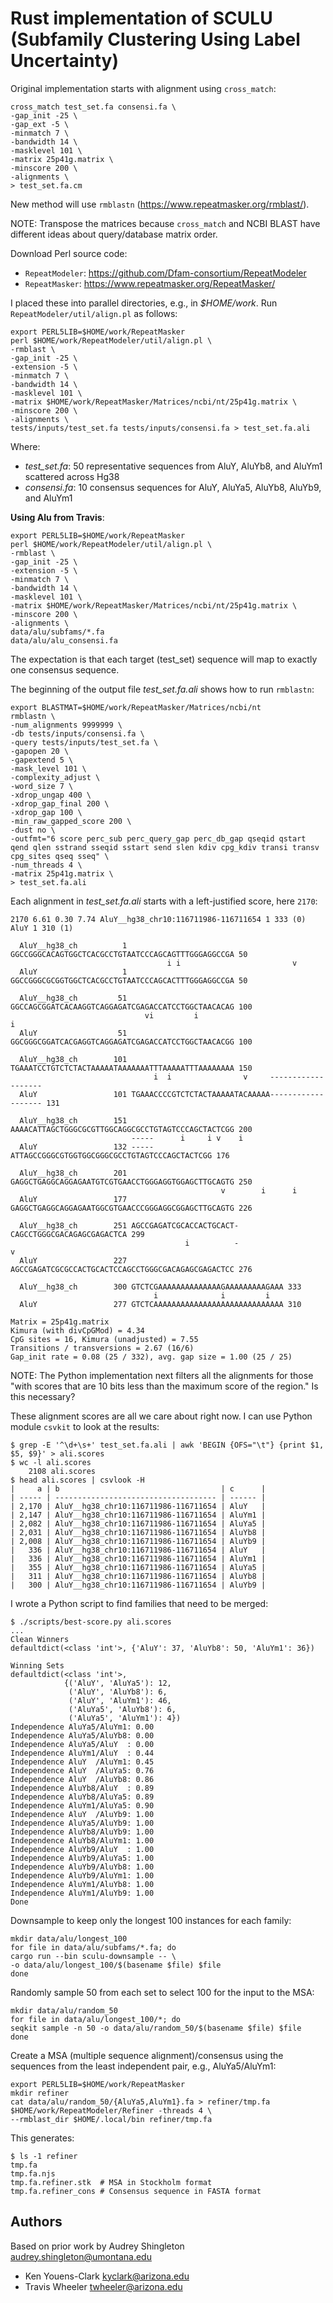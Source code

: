 # Rust implementation of SCULU (Subfamily Clustering Using Label Uncertainty)

Original implementation starts with alignment using `cross_match`:

```
cross_match test_set.fa consensi.fa \
-gap_init -25 \
-gap_ext -5 \
-minmatch 7 \
-bandwidth 14 \
-masklevel 101 \
-matrix 25p41g.matrix \
-minscore 200 \
-alignments \
> test_set.fa.cm
```

New method will use `rmblastn` (https://www.repeatmasker.org/rmblast/).

NOTE: Transpose the matrices because `cross_match` and NCBI BLAST have different ideas about query/database matrix order.

Download Perl source code:

* `RepeatModeler`: https://github.com/Dfam-consortium/RepeatModeler
* `RepeatMasker`: https://www.repeatmasker.org/RepeatMasker/

I placed these into parallel directories, e.g., in _$HOME/work_.
Run `RepeatModeler/util/align.pl` as follows:

```
export PERL5LIB=$HOME/work/RepeatMasker 
perl $HOME/work/RepeatModeler/util/align.pl \
-rmblast \
-gap_init -25 \
-extension -5 \
-minmatch 7 \
-bandwidth 14 \
-masklevel 101 \
-matrix $HOME/work/RepeatMasker/Matrices/ncbi/nt/25p41g.matrix \
-minscore 200 \
-alignments \
tests/inputs/test_set.fa tests/inputs/consensi.fa > test_set.fa.ali
```

Where:

* _test_set.fa_: 50 representative sequences from AluY, AluYb8, and AluYm1 scattered across Hg38
* _consensi.fa_: 10 consensus sequences for AluY, AluYa5, AluYb8, AluYb9, and AluYm1

**Using Alu from Travis**:

```
export PERL5LIB=$HOME/work/RepeatMasker 
perl $HOME/work/RepeatModeler/util/align.pl \
-rmblast \
-gap_init -25 \
-extension -5 \
-minmatch 7 \
-bandwidth 14 \
-masklevel 101 \
-matrix $HOME/work/RepeatMasker/Matrices/ncbi/nt/25p41g.matrix \
-minscore 200 \
-alignments \
data/alu/subfams/*.fa
data/alu/alu_consensi.fa
```

The expectation is that each target (test_set) sequence will map to exactly one consensus sequence.

The beginning of the output file _test_set.fa.ali_ shows how to run `rmblastn`:

```
export BLASTMAT=$HOME/work/RepeatMasker/Matrices/ncbi/nt
rmblastn \
-num_alignments 9999999 \
-db tests/inputs/consensi.fa \
-query tests/inputs/test_set.fa \
-gapopen 20 \
-gapextend 5 \
-mask_level 101 \
-complexity_adjust \
-word_size 7 \
-xdrop_ungap 400 \
-xdrop_gap_final 200 \
-xdrop_gap 100 \
-min_raw_gapped_score 200 \
-dust no \
-outfmt="6 score perc_sub perc_query_gap perc_db_gap qseqid qstart qend qlen sstrand sseqid sstart send slen kdiv cpg_kdiv transi transv cpg_sites qseq sseq" \
-num_threads 4 \
-matrix 25p41g.matrix \
> test_set.fa.ali
```

Each alignment in _test_set.fa.ali_ starts with a left-justified score, here `2170`:

```
2170 6.61 0.30 7.74 AluY__hg38_chr10:116711986-116711654 1 333 (0) AluY 1 310 (1)

  AluY__hg38_ch          1 GGCCGGGCACAGTGGCTCACGCCTGTAATCCCAGCAGTTTGGGAGGCCGA 50
                                   i i                         v
  AluY                   1 GGCCGGGCGCGGTGGCTCACGCCTGTAATCCCAGCACTTTGGGAGGCCGA 50

  AluY__hg38_ch         51 GGCCAGCGGATCACAAGGTCAGGAGATCGAGACCATCCTGGCTAACACAG 100
                              vi         i                                 i
  AluY                  51 GGCGGGCGGATCACGAGGTCAGGAGATCGAGACCATCCTGGCTAACACGG 100

  AluY__hg38_ch        101 TGAAATCCTGTCTCTACTAAAAATAAAAAAATTTAAAAATTTAAAAAAAA 150
                                i  i                v     -------------------
  AluY                 101 TGAAACCCCGTCTCTACTAAAAATACAAAAA------------------- 131

  AluY__hg38_ch        151 AAAACATTAGCTGGGCGCGTTGGCAGGCGCCTGTAGTCCCAGCTACTCGG 200
                           -----      i     i v    i
  AluY                 132 -----ATTAGCCGGGCGTGGTGGCGGGCGCCTGTAGTCCCAGCTACTCGG 176

  AluY__hg38_ch        201 GAGGCTGAGGCAGGAGAATGTCGTGAACCTGGGAGGTGGAGCTTGCAGTG 250
                                               v        i      i
  AluY                 177 GAGGCTGAGGCAGGAGAATGGCGTGAACCCGGGAGGCGGAGCTTGCAGTG 226

  AluY__hg38_ch        251 AGCCGAGATCGCACCACTGCACT-CAGCCTGGGCGACAGAGCGAGACTCA 299
                                       i          -                         v
  AluY                 227 AGCCGAGATCGCGCCACTGCACTCCAGCCTGGGCGACAGAGCGAGACTCC 276

  AluY__hg38_ch        300 GTCTCGAAAAAAAAAAAAAAGAAAAAAAAAGAAA 333
                                i              i         i
  AluY                 277 GTCTCAAAAAAAAAAAAAAAAAAAAAAAAAAAAA 310

Matrix = 25p41g.matrix
Kimura (with divCpGMod) = 4.34
CpG sites = 16, Kimura (unadjusted) = 7.55
Transitions / transversions = 2.67 (16/6)
Gap_init rate = 0.08 (25 / 332), avg. gap size = 1.00 (25 / 25)
```

NOTE: The Python implementation next filters all the alignments for those "with scores that are 10 bits less than the maximum score of the region." Is this necessary?

These alignment scores are all we care about right now.
I can use Python module `csvkit` to look at the results:

```
$ grep -E '^\d+\s+' test_set.fa.ali | awk 'BEGIN {OFS="\t"} {print $1, $5, $9}' > ali.scores
$ wc -l ali.scores
    2108 ali.scores
$ head ali.scores | csvlook -H
|     a | b                                    | c      |
| ----- | ------------------------------------ | ------ |
| 2,170 | AluY__hg38_chr10:116711986-116711654 | AluY   |
| 2,147 | AluY__hg38_chr10:116711986-116711654 | AluYm1 |
| 2,082 | AluY__hg38_chr10:116711986-116711654 | AluYa5 |
| 2,031 | AluY__hg38_chr10:116711986-116711654 | AluYb8 |
| 2,008 | AluY__hg38_chr10:116711986-116711654 | AluYb9 |
|   336 | AluY__hg38_chr10:116711986-116711654 | AluY   |
|   336 | AluY__hg38_chr10:116711986-116711654 | AluYm1 |
|   355 | AluY__hg38_chr10:116711986-116711654 | AluYa5 |
|   311 | AluY__hg38_chr10:116711986-116711654 | AluYb8 |
|   300 | AluY__hg38_chr10:116711986-116711654 | AluYb9 |
```

I wrote a Python script to find families that need to be merged:

```
$ ./scripts/best-score.py ali.scores
...
Clean Winners
defaultdict(<class 'int'>, {'AluY': 37, 'AluYb8': 50, 'AluYm1': 36})

Winning Sets
defaultdict(<class 'int'>,
            {('AluY', 'AluYa5'): 12,
             ('AluY', 'AluYb8'): 6,
             ('AluY', 'AluYm1'): 46,
             ('AluYa5', 'AluYb8'): 6,
             ('AluYa5', 'AluYm1'): 4})
Independence AluYa5/AluYm1: 0.00
Independence AluYa5/AluYb8: 0.00
Independence AluYa5/AluY  : 0.00
Independence AluYm1/AluY  : 0.44
Independence AluY  /AluYm1: 0.45
Independence AluY  /AluYa5: 0.76
Independence AluY  /AluYb8: 0.86
Independence AluYb8/AluY  : 0.89
Independence AluYb8/AluYa5: 0.89
Independence AluYm1/AluYa5: 0.90
Independence AluY  /AluYb9: 1.00
Independence AluYa5/AluYb9: 1.00
Independence AluYb8/AluYb9: 1.00
Independence AluYb8/AluYm1: 1.00
Independence AluYb9/AluY  : 1.00
Independence AluYb9/AluYa5: 1.00
Independence AluYb9/AluYb8: 1.00
Independence AluYb9/AluYm1: 1.00
Independence AluYm1/AluYb8: 1.00
Independence AluYm1/AluYb9: 1.00
Done
```

Downsample to keep only the longest 100 instances for each family:

```
mkdir data/alu/longest_100
for file in data/alu/subfams/*.fa; do 
cargo run --bin sculu-downsample -- \
-o data/alu/longest_100/$(basename $file) $file
done
```

Randomly sample 50 from each set to select 100 for the input to the MSA:

```
mkdir data/alu/random_50
for file in data/alu/longest_100/*; do 
seqkit sample -n 50 -o data/alu/random_50/$(basename $file) $file
done
```

Create a MSA (multiple sequence alignment)/consensus using the sequences from the least independent pair, e.g., AluYa5/AluYm1:

```
export PERL5LIB=$HOME/work/RepeatMasker 
mkdir refiner
cat data/alu/random_50/{AluYa5,AluYm1}.fa > refiner/tmp.fa
$HOME/work/RepeatModeler/Refiner -threads 4 \
--rmblast_dir $HOME/.local/bin refiner/tmp.fa
```

This generates:

```
$ ls -1 refiner
tmp.fa
tmp.fa.njs
tmp.fa.refiner.stk  # MSA in Stockholm format
tmp.fa.refiner_cons # Consensus sequence in FASTA format
```

## Authors

Based on prior work by Audrey Shingleton <audrey.shingleton@umontana.edu>

* Ken Youens-Clark <kyclark@arizona.edu>
* Travis Wheeler <twheeler@arizona.edu>
